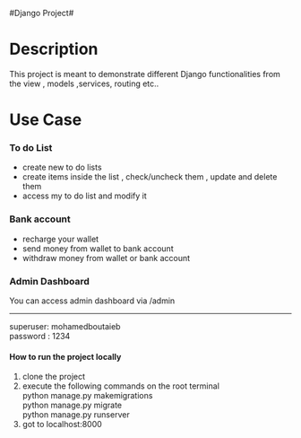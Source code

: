 #Django Project#

<H1>Description</H1>
This project is meant to demonstrate different Django functionalities from the view , models ,services, routing etc..

<H1>Use Case</H1>
<h3>To do List</h3>
<ul>
<li> create new to do lists </li>
<li> create items inside the list , check/uncheck them , update and delete them </li>
<li> access my to do list and modify it </li>
</ul>

<h3>Bank account</h3>
<ul>
<li> recharge your wallet </li>
<li> send money from wallet to bank account </li>
<li> withdraw money from wallet or bank account </li>
</ul>

<h3>Admin Dashboard  </h3>
You can access admin dashboard via /admin 
<hr>
superuser: mohamedboutaieb <br>
password : 1234

<h4> How to run the project locally </h4>
<ol>
<li>clone the project</li>
<li> execute the following commands on the root terminal</li>
 python manage.py makemigrations   <br>
 python manage.py migrate <br>
python manage.py runserver <br>
<li>got to localhost:8000</li>
</ol>